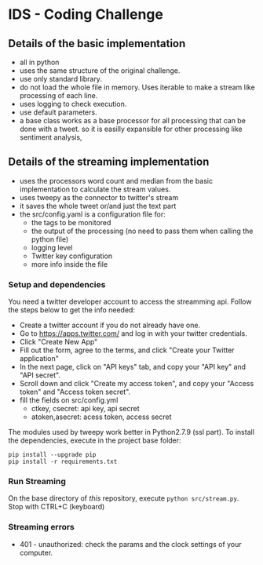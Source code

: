 IDS - Coding Challenge
===========================================================

## Details of the basic implementation

- all in python
- uses the same structure of the original challenge.
- use only standard library.
- do not load the whole file in memory. Uses iterable to make a stream like processing of each line.
- uses logging to check execution.
- use default parameters.
- a base class works as a base processor for all processing that can be done with a tweet. so it is easilly expansible for other processing like sentiment analysis, 

## Details of the streaming implementation

- uses the processors word count and median from the basic implementation to calculate the stream values.
- uses tweepy as the connector to twitter's stream
- it saves the whole tweet or/and just the text part
- the src/config.yaml is a configuration file for:
  - the tags to be monitored
  - the output of the processing (no need to pass them when calling the python file)
  - logging level
  - Twitter key configuration
  - more info inside the file 

### Setup and dependencies
You need a twitter developer account to access the streamming api. Follow the steps below to get the info needed:

- Create a twitter account if you do not already have one.
- Go to https://apps.twitter.com/ and log in with your twitter credentials.
- Click "Create New App"
- Fill out the form, agree to the terms, and click "Create your Twitter application"
- In the next page, click on "API keys" tab, and copy your "API key" and "API secret".
- Scroll down and click "Create my access token", and copy your "Access token" and "Access token secret".
- fill the fields on src/config.yml 
  - ctkey, csecret: api key, api secret
  - atoken,asecret: acess token, access secret

The modules used by tweepy work better in Python2.7.9 (ssl part).
To install the dependencies, execute in the project base folder:

    pip install --upgrade pip
    pip install -r requirements.txt

### Run Streaming
On the base directory of *this* repository, execute
`python src/stream.py`. Stop with CTRL+C (keyboard)

### Streaming errors

- 401 - unauthorized: check the params and the clock settings of your computer. 
